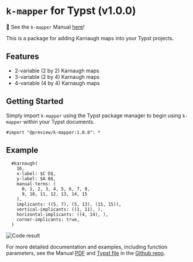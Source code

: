# `k-mapper` for Typst (v1.0.0)

📖 See the `k-mapper` Manual [here](https://github.com/derekchai/k-mapper/blob/1f334d9e0f02cc656c01835302474bf728db9f80/manual.pdf)!

This is a package for adding Karnaugh maps into your Typst projects.

## Features

- 2-variable (2 by 2) Karnaugh maps
- 3-variable (2 by 4) Karnaugh maps
- 4-variable (4 by 4) Karnaugh maps

## Getting Started

Simply import `k-mapper` using the Typst package manager to begin using `k-mapper` within your Typst documents.

```typst
#import "@preview/k-mapper:1.0.0": *
```

## Example

```typst
  #karnaugh(
    16,
    x-label: $C D$,
    y-label: $A B$,
    manual-terms: (
      0, 1, 2, 3, 4, 5, 6, 7, 8, 
      9, 10, 11, 12, 13, 14, 15
    ),
    implicants: ((5, 7), (5, 13), (15, 15)),
    vertical-implicants: ((1, 11), ),
    horizontal-implicants: ((4, 14), ),
    corner-implicants: true,
  )
  ```

![Code result](https://github.com/derekchai/typst-karnaugh-map/blob/f1ec99d51b1e28e53c041e0d2a6220480d0dc52e/readme-example.png?raw=true)


For more detailed documentation and examples, including function parameters, see the Manual [PDF](https://github.com/derekchai/k-mapper/blob/1f334d9e0f02cc656c01835302474bf728db9f80/manual.pdf) and [Typst file](https://github.com/derekchai/k-mapper/blob/1f334d9e0f02cc656c01835302474bf728db9f80/manual.typ) in the [Github repo](https://github.com/derekchai/typst-karnaugh-map).